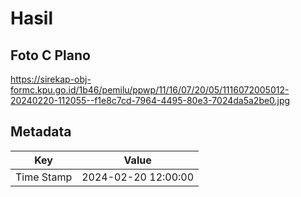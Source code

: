 # Hasil

## Foto C Plano

https://sirekap-obj-formc.kpu.go.id/1b46/pemilu/ppwp/11/16/07/20/05/1116072005012-20240220-112055--f1e8c7cd-7964-4495-80e3-7024da5a2be0.jpg


## Metadata

| Key        | Value               |
| ---------- | ------------------- |
| Time Stamp | 2024-02-20 12:00:00 |



